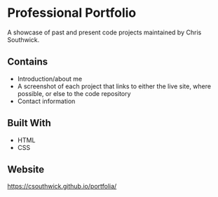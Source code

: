 # Professional Portfolio

A showcase of past and present code projects maintained by Chris Southwick.

## Contains
* Introduction/about me
* A screenshot of each project that links to either the live site, where possible, or else to the code repository
* Contact information

## Built With
* HTML
* CSS

## Website
https://csouthwick.github.io/portfolia/

